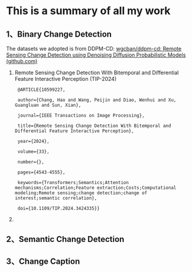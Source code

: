 # This is a summary of all my work

## 1、Binary Change Detection

The datasets we adopted is from DDPM-CD: [wgcban/ddpm-cd: Remote Sensing Change Detection using Denoising Diffusion Probabilistic Models (github.com)](https://github.com/wgcban/ddpm-cd)

1. Remote Sensing Change Detection With Bitemporal and Differential Feature Interactive Perception (TIP-2024)

   ```
    @ARTICLE{10599227,
   
    author={Chang, Hao and Wang, Peijin and Diao, Wenhui and Xu, Guangluan and Sun, Xian},
   
    journal={IEEE Transactions on Image Processing}, 
   
    title={Remote Sensing Change Detection With Bitemporal and Differential Feature Interactive Perception}, 
   
    year={2024},
   
    volume={33},
   
    number={},
   
    pages={4543-4555},
   
    keywords={Transformers;Semantics;Attention mechanisms;Correlation;Feature extraction;Costs;Computational modeling;Remote sensing;change detection;change of interest;semantic correlation},
   
    doi={10.1109/TIP.2024.3424335}}
   ```

   

2. 

   

## 2、Semantic Change Detection

## 3、Change Caption
